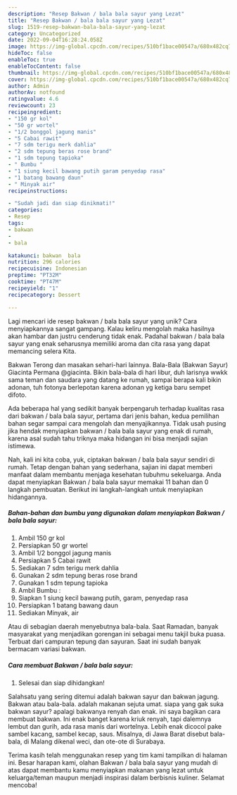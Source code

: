 ```yaml
---
description: "Resep Bakwan / bala bala sayur yang Lezat"
title: "Resep Bakwan / bala bala sayur yang Lezat"
slug: 1519-resep-bakwan-bala-bala-sayur-yang-lezat
category: Uncategorized
date: 2022-09-04T16:28:24.058Z
image: https://img-global.cpcdn.com/recipes/510bf1bace00547a/680x482cq70/bakwan-bala-bala-sayur-foto-resep-utama.jpg
hideToc: false
enableToc: true
enableTocContent: false
thumbnail: https://img-global.cpcdn.com/recipes/510bf1bace00547a/680x482cq70/bakwan-bala-bala-sayur-foto-resep-utama.jpg
cover: https://img-global.cpcdn.com/recipes/510bf1bace00547a/680x482cq70/bakwan-bala-bala-sayur-foto-resep-utama.jpg
author: Admin
authorAv: notfound
ratingvalue: 4.6
reviewcount: 23
recipeingredient:
- "150 gr kol"
- "50 gr wortel"
- "1/2 bonggol jagung manis"
- "5 Cabai rawit"
- "7 sdm terigu merk dahlia"
- "2 sdm tepung beras rose brand"
- "1 sdm tepung tapioka"
- " Bumbu "
- "1 siung kecil bawang putih garam penyedap rasa"
- "1 batang bawang daun"
- " Minyak air"
recipeinstructions:

- "Sudah jadi dan siap dinikmati!"
categories:
- Resep
tags:
- bakwan
- 
- bala

katakunci: bakwan  bala 
nutrition: 296 calories
recipecuisine: Indonesian
preptime: "PT32M"
cooktime: "PT47M"
recipeyield: "1"
recipecategory: Dessert

---
```





Lagi mencari ide resep bakwan / bala bala sayur yang unik? Cara menyiapkannya sangat gampang. Kalau keliru mengolah maka hasilnya akan hambar dan justru cenderung tidak enak. Padahal bakwan / bala bala sayur yang enak seharusnya memiliki aroma dan cita rasa yang dapat memancing selera Kita.





Bakwan Terong dan masakan sehari-hari lainnya. Bala-Bala (Bakwan Sayur) Giacinta Permana @giacinta. Bikin bala-bala di hari libur, duh larisnya wwkk sama teman dan saudara yang datang ke rumah, sampai berapa kali bikin adonan, tuh fotonya berlepotan karena adonan yg ketiga baru sempet difoto.

Ada beberapa hal yang sedikit banyak berpengaruh terhadap kualitas rasa dari bakwan / bala bala sayur, pertama dari jenis bahan, kedua pemilihan bahan segar sampai cara mengolah dan menyajikannya. Tidak usah pusing jika hendak menyiapkan bakwan / bala bala sayur yang enak di rumah, karena asal sudah tahu triknya maka hidangan ini bisa menjadi sajian istimewa.






Nah, kali ini kita coba, yuk, ciptakan bakwan / bala bala sayur sendiri di rumah. Tetap dengan bahan yang sederhana, sajian ini dapat memberi manfaat dalam membantu menjaga kesehatan tubuhmu sekeluarga. Anda dapat menyiapkan Bakwan / bala bala sayur memakai 11 bahan dan 0 langkah pembuatan. Berikut ini langkah-langkah untuk menyiapkan hidangannya.

<!--inarticleads1-->

##### Bahan-bahan dan bumbu yang digunakan dalam menyiapkan Bakwan / bala bala sayur:

1. Ambil 150 gr kol
1. Persiapkan 50 gr wortel
1. Ambil 1/2 bonggol jagung manis
1. Persiapkan 5 Cabai rawit
1. Sediakan 7 sdm terigu merk dahlia
1. Gunakan 2 sdm tepung beras rose brand
1. Gunakan 1 sdm tepung tapioka
1. Ambil  Bumbu :
1. Siapkan 1 siung kecil bawang putih, garam, penyedap rasa
1. Persiapkan 1 batang bawang daun
1. Sediakan  Minyak, air


Atau di sebagian daerah menyebutnya bala-bala. Saat Ramadan, banyak masyarakat yang menjadikan gorengan ini sebagai menu takjil buka puasa. Terbuat dari campuran tepung dan sayuran. Saat ini sudah banyak bermacam variasi bakwan. 

<!--inarticleads2-->

##### Cara membuat Bakwan / bala bala sayur:


1. Selesai dan siap dihidangkan!

Salahsatu yang sering ditemui adalah bakwan sayur dan bakwan jagung. Bakwan atau bala-bala. adalah makanan sejuta umat. siapa yang gak suka bakwan sayur? apalagi bakwanya renyah dan enak. ini saya bagikan cara membuat bakwan. Ini enak banget karena kriuk renyah, tapi dalemnya lembut dan gurih, ada rasa manis dari wortelnya. Lebih enak dicocol pake sambel kacang, sambel kecap, saus. Misalnya, di Jawa Barat disebut bala-bala, di Malang dikenal weci, dan ote-ote di Surabaya. 

Terima kasih telah menggunakan resep yang tim kami tampilkan di halaman ini. Besar harapan kami, olahan Bakwan / bala bala sayur yang mudah di atas dapat membantu kamu menyiapkan makanan yang lezat untuk keluarga/teman maupun menjadi inspirasi dalam berbisnis kuliner. Selamat mencoba!
